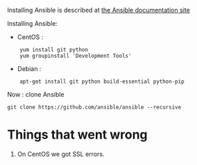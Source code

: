 Installing Ansible is described at [the Ansible documentation site](http://docs.ansible.com/ansible/intro_installation.html)

Installing Ansible:

  * CentOS :
```
    yum install git python
    yum groupinstall 'Development Tools'
```
  * Debian :
```
    apt-get install git python build-essential python-pip
```

Now : clone Ansible

```
git clone https://github.com/ansible/ansible --recursive
```

# Things that went wrong

  1. On CentOS we got SSL errors. 
